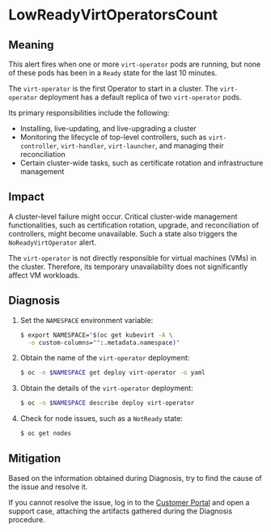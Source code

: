 # LowReadyVirtOperatorsCount
<!-- Edited by Jiří Herrmann, 8 Nov 2022 -->

## Meaning

This alert fires when one or more `virt-operator` pods are running, but
none of these pods has been in a `Ready` state for the last 10 minutes.

The `virt-operator` is the first Operator to start in a cluster. The `virt-operator`
deployment has a default replica of two `virt-operator` pods.

Its primary responsibilities include the following:

- Installing, live-updating, and live-upgrading a cluster
- Monitoring the lifecycle of top-level controllers, such as `virt-controller`,
`virt-handler`, `virt-launcher`, and managing their reconciliation
- Certain cluster-wide tasks, such as certificate rotation and infrastructure
management

## Impact

A cluster-level failure might occur. Critical cluster-wide management
functionalities, such as certification rotation, upgrade, and reconciliation of
controllers, might become unavailable. Such a state also triggers the
`NoReadyVirtOperator` alert.

The `virt-operator` is not directly responsible for virtual machines (VMs)
in the cluster. Therefore, its temporary unavailability does not significantly
affect VM workloads.

## Diagnosis

1. Set the `NAMESPACE` environment variable:

   ```bash
   $ export NAMESPACE="$(oc get kubevirt -A \
     -o custom-columns="":.metadata.namespace)"
   ```

2. Obtain the name of the `virt-operator` deployment:

   ```bash
   $ oc -n $NAMESPACE get deploy virt-operator -o yaml
   ```

3. Obtain the details of the `virt-operator` deployment:

   ```bash
   $ oc -n $NAMESPACE describe deploy virt-operator
   ```

4. Check for node issues, such as a `NotReady` state:

   ```bash
   $ oc get nodes
   ```

## Mitigation

Based on the information obtained during Diagnosis, try to find the cause
of the issue and resolve it.

If you cannot resolve the issue, log in to the
[Customer Portal](https://access.redhat.com) and open a support case,
attaching the artifacts gathered during the Diagnosis procedure.
